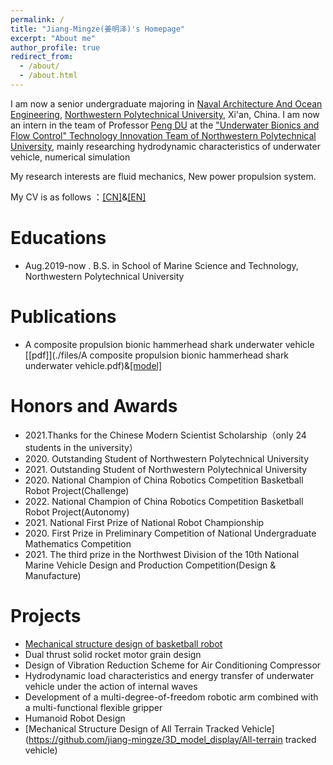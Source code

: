 ```yaml
---
permalink: /
title: "Jiang-Mingze(姜明泽)'s Homepage"
excerpt: "About me"
author_profile: true
redirect_from: 
  - /about/
  - /about.html
---
```


I am now a senior undergraduate majoring in [Naval Architecture And Ocean Engineering](https://hanghai.nwpu.edu.cn/), [Northwestern Polytechnical University](https://www.nwpu.edu.cn/), Xi'an, China. I am now an intern in the team of Professor [Peng DU](https://penguinfluid.wordpress.com/about-me/) at the ["Underwater Bionics and Flow Control" Technology Innovation Team of Northwestern Polytechnical University](https://hanghai.nwpu.edu.cn/info/1600/8628.htm), mainly researching hydrodynamic characteristics of underwater vehicle, numerical simulation

My research interests are fluid mechanics, New power propulsion system.

My CV is as follows ：[[CN]](./files/CNCV.pdf)&[[EN]](./files/CNCV.pdf)


Educations
======
* Aug.2019-now . B.S. in School of Marine Science and Technology, Northwestern Polytechnical University

# Publications

+ A composite propulsion bionic hammerhead shark underwater vehicle  [[pdf]](./files/A composite propulsion bionic hammerhead shark underwater vehicle.pdf)&[[model]](./files/111.docx)


Honors and Awards
======
* 2021\.Thanks for the Chinese Modern Scientist Scholarship（only 24 students in the university）
* 2020\. Outstanding Student of Northwestern Polytechnical University
* 2021\. Outstanding Student of Northwestern Polytechnical University
* 2020\. National Champion of China Robotics Competition Basketball Robot Project(Challenge) 
* 2022\. National Champion of China Robotics Competition Basketball Robot Project(Autonomy) 
* 2021\. National First Prize of National Robot Championship 
* 2020\. First Prize in Preliminary Competition of National Undergraduate Mathematics Competition
* 2021\. The third prize in the Northwest Division of the 10th National Marine Vehicle Design and Production Competition(Design & Manufacture)

Projects
======
  * [Mechanical structure design of basketball robot](https://github.com/jiang-mingze/nwpu_20_basketball_robot/tree/master/basketball_robot_model)
  * Dual thrust solid rocket motor grain design
  * Design of Vibration Reduction Scheme for Air Conditioning Compressor
  * Hydrodynamic load characteristics and energy transfer of underwater vehicle under the action of internal waves
  * Development of a multi-degree-of-freedom robotic arm combined with a multi-functional flexible gripper
  * Humanoid Robot Design
  * [Mechanical Structure Design of All Terrain Tracked Vehicle](https://github.com/jiang-mingze/3D_model_display/All-terrain tracked vehicle)
